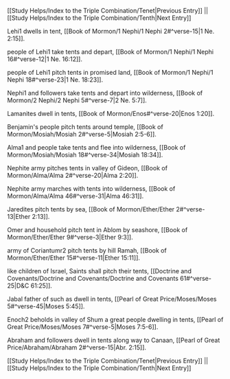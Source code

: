 [[Study Helps/Index to the Triple Combination/Tenet|Previous Entry]]  ||  [[Study Helps/Index to the Triple Combination/Tenth|Next Entry]]

 Lehi1 dwells in tent, [[Book of Mormon/1 Nephi/1 Nephi 2#^verse-15|1 Ne. 2:15]].

 people of Lehi1 take tents and depart, [[Book of Mormon/1 Nephi/1 Nephi 16#^verse-12|1 Ne. 16:12]].

 people of Lehi1 pitch tents in promised land, [[Book of Mormon/1 Nephi/1 Nephi 18#^verse-23|1 Ne. 18:23]].

 Nephi1 and followers take tents and depart into wilderness, [[Book of Mormon/2 Nephi/2 Nephi 5#^verse-7|2 Ne. 5:7]].

 Lamanites dwell in tents, [[Book of Mormon/Enos#^verse-20|Enos 1:20]].

 Benjamin's people pitch tents around temple, [[Book of Mormon/Mosiah/Mosiah 2#^verse-5|Mosiah 2:5-6]].

 Alma1 and people take tents and flee into wilderness, [[Book of Mormon/Mosiah/Mosiah 18#^verse-34|Mosiah 18:34]].

 Nephite army pitches tents in valley of Gideon, [[Book of Mormon/Alma/Alma 2#^verse-20|Alma 2:20]].

 Nephite army marches with tents into wilderness, [[Book of Mormon/Alma/Alma 46#^verse-31|Alma 46:31]].

 Jaredites pitch tents by sea, [[Book of Mormon/Ether/Ether 2#^verse-13|Ether 2:13]].

 Omer and household pitch tent in Ablom by seashore, [[Book of Mormon/Ether/Ether 9#^verse-3|Ether 9:3]].

 army of Coriantumr2 pitch tents by hill Ramah, [[Book of Mormon/Ether/Ether 15#^verse-11|Ether 15:11]].

 like children of Israel, Saints shall pitch their tents, [[Doctrine and Covenants/Doctrine and Covenants/Doctrine and Covenants 61#^verse-25|D&C 61:25]].

 Jabal father of such as dwell in tents, [[Pearl of Great Price/Moses/Moses 5#^verse-45|Moses 5:45]].

 Enoch2 beholds in valley of Shum a great people dwelling in tents, [[Pearl of Great Price/Moses/Moses 7#^verse-5|Moses 7:5-6]].

 Abraham and followers dwell in tents along way to Canaan, [[Pearl of Great Price/Abraham/Abraham 2#^verse-15|Abr. 2:15]].

[[Study Helps/Index to the Triple Combination/Tenet|Previous Entry]]  ||  [[Study Helps/Index to the Triple Combination/Tenth|Next Entry]]